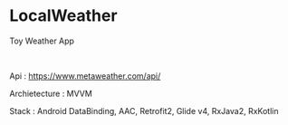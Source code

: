 # LocalWeather
Toy Weather App

</br>

Api : https://www.metaweather.com/api/

Archietecture : MVVM

Stack : Android DataBinding, AAC, Retrofit2, Glide v4, RxJava2, RxKotlin
